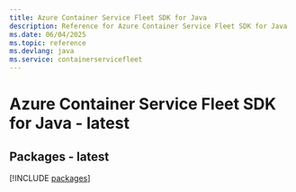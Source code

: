 ```yaml
---
title: Azure Container Service Fleet SDK for Java
description: Reference for Azure Container Service Fleet SDK for Java
ms.date: 06/04/2025
ms.topic: reference
ms.devlang: java
ms.service: containerservicefleet
---
```

# Azure Container Service Fleet SDK for Java - latest
## Packages - latest
[!INCLUDE [packages](container-service-fleet-index.md)]